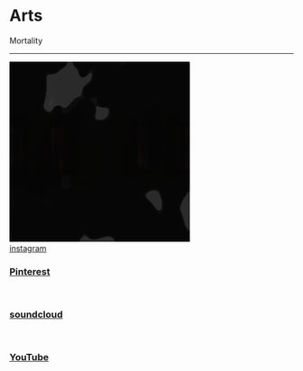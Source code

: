 # Arts
Mortality
<hr>
<img src="hhh.gif">
<br>
<a href="https://www.instagram.com/2011prime/">instagram</a>
<br>
<a href="https://www.pinterest.jp/kbc4ds/abstraction/"><h3>Pinterest</h3></a>
<br>
<a href="https://soundcloud.com/tomoya-kawano-701014088"><h3>soundcloud</h3></a>
<br>
<a href="https://www.youtube.com/channel/UCJ3psqeTskGC3vViF8r-1Hw?view_as=subscriber"><h3>YouTube</h3></a>
